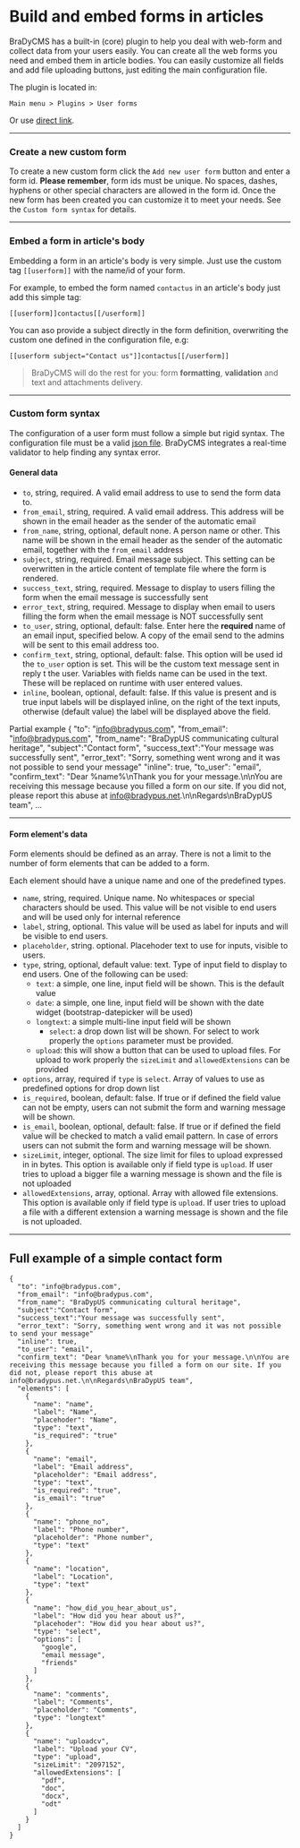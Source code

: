 # Build and embed forms in articles

BraDyCMS has a built-in (core) plugin to help you deal with web-form and collect
data from your users easily.
You can create all the web forms you need and embed them in article bodies.
You can easily customize all fields and add file uploading buttons, just editing
the main configuration file.

The plugin is located in:

    Main menu > Plugins > User forms
Or use [direct link](#userform/view).

---

### Create a new custom form

To create a new custom form click the `Add new user form` button and enter a form id.
**Please remember**, form ids must be unique. No spaces, dashes, hyphens or
other special characters are allowed in the form id. Once the new form has been
created you can customize it to meet your needs. See the `Custom form syntax` for
details.

---

### Embed a form in article's body

Embedding a form in an article's body is very simple. Just use the custom tag
`[[userform]]` with the name/id of your form.

For example, to embed the form named `contactus` in an article's body just
add this simple tag:

    [[userform]]contactus[[/userform]]
You can aso provide a subject directly in the form definition, overwriting
the custom one defined in the configuration file, e.g:

    [[userform subject="Contact us"]]contactus[[/userform]]

> BraDyCMS will do the rest for you: form **formatting**, **validation** and
text and attachments delivery.

---

### Custom form syntax
The configuration of a user form must follow a simple but rigid syntax.
The configuration file must be a valid [json file](http://www.json.org/).
BraDyCMS integrates a real-time validator to help finding any syntax error.



#### General data

- `to`, string, required. A valid email address to use to send the form data to.
- `from_email`, string, required. A valid email address. This address will be
shown in the email header as the sender of the automatic email
- `from_name`, string, optional, default none. A person name or other. This name
will be  shown in the email header as the sender of the automatic email, together
with the `from_email` address
- `subject`, string, required. Email message subject. This setting can be
overwritten in the article content of template file where the form is rendered.
- `success_text`, string, required. Message to display to users filling the
form when the email message is successfully sent
- `error_text`, string, required. Message to display when email to users filling
the form when the email message is NOT successfully sent
- `to_user`, string, optional, default: false. Enter here the **required** name
of an email input, specified below. A copy of the email send to the admins will
be sent to this email address too.
- `confirm_text`, string, optional, default: false. This option will be used id the
`to_user` option is set. This will be the custom text message sent in reply t the user.
Variables with fields name can be used in the text. These will be replaced on runtime
with user entered values.
- `inline`, boolean, optional, default: false. If this value is present and is true input
labels will be displayed inline, on the right of the text inputs, otherwise
(default value) the label will be displayed above the field.


Partial example
    {
      "to": "info@bradypus.com",
      "from_email": "info@bradypus.com",
      "from_name": "BraDypUS communicating cultural heritage",
      "subject":"Contact form",
      "success_text":"Your message was successfully sent",
      "error_text": "Sorry, something went wrong and it was not possible to send your message"
      "inline": true,
      "to_user": "email",
      "confirm_text": "Dear %name%\nThank you for your message.\n\nYou are receiving this message because you filled a form on our site. If you did not, please report this abuse at info@bradypus.net.\n\nRegards\nBraDypUS team",
      ...

---

#### Form element's data

Form elements should be defined as an array. There is not a limit to the number of form elements that can be added to a form.

Each element should have a unique name and one of the predefined types.

- `name`, string, required. Unique name. No whitespaces or special characters
should be used. This value will be not visible to end users and will be used
only for internal reference
- `label`, string, optional. This value will be used as label for inputs and will
be visible to end users.
- `placeholder`, string. optional. Placehoder text to use for inputs, visible to users.
- `type`, string, optional, default value: text. Type of input field to display to end users. One of the following can be used:
  - `text`: a simple, one line, input field will be shown. This is the default value
  - `date`: a simple, one line, input field will be shown with the date widget (bootstrap-datepicker will be used)
  - `longtext`: a simple multi-line input field will be shown
	- `select`: a drop down list will be shown. For select to work properly
the `options` parameter must be provided.
  - `upload`: this will show a button that can be used to upload files.
For upload to work properly the `sizeLimit` and `allowedExtensions` can be provided
- `options`, array, required if `type` is `select`. Array of values to use as
predefined options for drop down list
- `is_required`, boolean, default: false. If true or if defined the field
value can not be empty, users can not submit the form and warning message will be shown.
- `is_email`, boolean, optional, default: false. If true or if defined the field
value will be checked to match a valid email pattern. In case of errors
users can not submit the form and warning message will be shown.
- `sizeLimit`, integer, optional. The size limit for files to upload expressed in in bytes.
This option is available only if field type is `upload`. If user tries to upload a
bigger file a warning message is shown and the file is not uploaded
- `allowedExtensions`, array, optional. Array with allowed file extensions.
This option is available only if field type is `upload`. If user tries to upload
a file with a different extension a warning message is shown and the file is not uploaded.

----

## Full example of a simple contact form


    {
      "to": "info@bradypus.com",
      "from_email": "info@bradypus.com",
      "from_name": "BraDypUS communicating cultural heritage",
      "subject":"Contact form",
      "success_text":"Your message was successfully sent",
      "error_text": "Sorry, something went wrong and it was not possible to send your message"
      "inline": true,
      "to_user": "email",
      "confirm_text": "Dear %name%\nThank you for your message.\n\nYou are receiving this message because you filled a form on our site. If you did not, please report this abuse at info@bradypus.net.\n\nRegards\nBraDypUS team",
      "elements": [
        {
          "name": "name",
          "label": "Name",
          "placehoder": "Name",
          "type": "text",
          "is_required": "true"
        },
        {
          "name": "email",
          "label": "Email address",
          "placeholder": "Email address",
          "type": "text",
          "is_required": "true",
          "is_email": "true"
        },
        {
          "name": "phone_no",
          "label": "Phone number",
          "placeholder": "Phone number",
          "type": "text"
        },
        {
          "name": "location",
          "label": "Location",
          "type": "text"
        },
        {
          "name": "how_did_you_hear_about_us",
          "label": "How did you hear about us?",
          "placehoder": "How did you hear about us?",
          "type": "select",
          "options": [
            "google",
            "email message",
            "friends"
          ]
        },
        {
          "name": "comments",
          "label": "Comments",
          "placeholder": "Comments",
          "type": "longtext"
        },
        {
          "name": "uploadcv",
          "label": "Upload your CV",
          "type": "upload",
          "sizeLimit": "2097152",
          "allowedExtensions": [
            "pdf",
            "doc",
            "docx",
            "odt"
          ]
        }
      ]
    }
